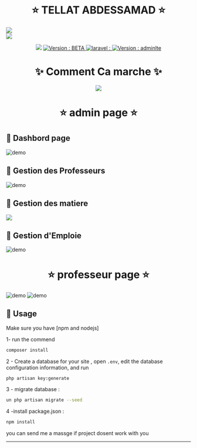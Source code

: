   

<h1 align="center" >   ⭐    TELLAT ABDESSAMAD  ⭐</h1>
<p align="center"> 
  </p>



  <img align="center" src="https://i.imgur.com/jBVqWum.png" />
  </br>
    <img align="center" src="https://i.imgur.com/XS83zJU.png" />


<p align="center">
  <img src="https://img.shields.io/badge/npm-6.4.1-blue.svg?cacheSeconds=2592000" />
    

  <a href="https://github.com/kefranabg/readme-md-generator/blob/master/LICENSE">
    <img alt="Version : BETA" src="https://img.shields.io/badge/version -BETA-blueviolet.svg" target="_blank" />
  </a>
  
   <a href="https://github.com/kefranabg/readme-md-generator/blob/master/LICENSE">
    <img alt="laravel : " src="https://img.shields.io/badge/laravel-v6.5.2-red.svg" target="_blank" />
  </a>
  
   <a href="https://github.com/kefranabg/readme-md-generator/blob/master/LICENSE">
    <img alt="Version : adminlte" src="https://img.shields.io/badge/adminlte-3.0-yellow.svg" target="_blank" />
  </a>

</p>




<h1 align="center" >   ✨ Comment Ca marche  ✨</h1>
<p align="center">
  <img   src="https://i.imgur.com/9QCjrjH.png" /> 

<h1 align="center" >   ⭐  admin page  ⭐</h1>

##  🚀 Dashbord page 
  <img align="center" src="https://i.imgur.com/zlqjbmy.jpg" alt="demo"/>
  
## 🚀 Gestion des Professeurs


<img  align="center" src="https://i.imgur.com/k1qoCbU.jpg" alt="demo"/>

## 🚀 Gestion des matiere
     
  <img  align="center" src="https://i.imgur.com/UfIIHrJ.jpg"/>
  
##   🚀 Gestion d'Emploie


  <img   align="center" src="https://i.imgur.com/zBNfTJI.jpg" alt="demo"/>


<h1 align="center" >   ⭐  professeur page  ⭐</h1>

  <img   align="center" src="https://i.imgur.com/aHza198.jpg" alt="demo"/>
  <img   align="center" src="https://i.imgur.com/vVKpLUO.jpg" alt="demo"/>

</p>

## 🚀 Usage

Make sure you have [npm and nodejs]

1-  run the commend 

```sh
composer install
```

2 - Create a database for your site , open ``` .env ```, edit the database configuration information, and run 

```sh
php artisan key:generate
```

3 - migrate database :

```sh
un php artisan migrate --seed
```

4 -install package.json  :

```sh
npm install
```
you can send me a massge if project dosent work with you




---
<p>

